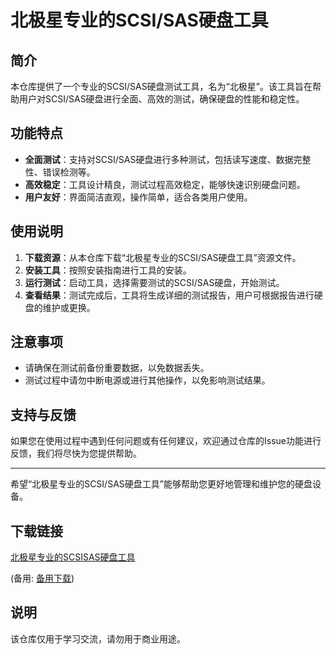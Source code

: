 # 北极星专业的SCSI/SAS硬盘工具

## 简介
本仓库提供了一个专业的SCSI/SAS硬盘测试工具，名为“北极星”。该工具旨在帮助用户对SCSI/SAS硬盘进行全面、高效的测试，确保硬盘的性能和稳定性。

## 功能特点
- **全面测试**：支持对SCSI/SAS硬盘进行多种测试，包括读写速度、数据完整性、错误检测等。
- **高效稳定**：工具设计精良，测试过程高效稳定，能够快速识别硬盘问题。
- **用户友好**：界面简洁直观，操作简单，适合各类用户使用。

## 使用说明
1. **下载资源**：从本仓库下载“北极星专业的SCSI/SAS硬盘工具”资源文件。
2. **安装工具**：按照安装指南进行工具的安装。
3. **运行测试**：启动工具，选择需要测试的SCSI/SAS硬盘，开始测试。
4. **查看结果**：测试完成后，工具将生成详细的测试报告，用户可根据报告进行硬盘的维护或更换。

## 注意事项
- 请确保在测试前备份重要数据，以免数据丢失。
- 测试过程中请勿中断电源或进行其他操作，以免影响测试结果。

## 支持与反馈
如果您在使用过程中遇到任何问题或有任何建议，欢迎通过仓库的Issue功能进行反馈，我们将尽快为您提供帮助。

---

希望“北极星专业的SCSI/SAS硬盘工具”能够帮助您更好地管理和维护您的硬盘设备。

## 下载链接
[北极星专业的SCSISAS硬盘工具](https://pan.quark.cn/s/352a3e9eff4d) 

(备用: [备用下载](https://pan.baidu.com/s/1mW_SeyvjAUjZRdfY4OHRJQ?pwd=1234))

## 说明

该仓库仅用于学习交流，请勿用于商业用途。
